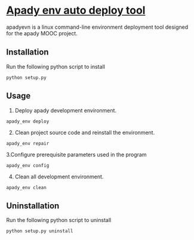 [Apady env auto deploy tool](https://github.com/apady/auto-deploy)
======

apadyevn is a linux command-line environment deployment tool designed for the apady MOOC project.

## Installation

Run the following python script to install
```
python setup.py
```


## Usage
1. Deploy apady development environment.
```
apady_env deploy
```

2. Clean project source code and reinstall the environment.
```
apady_env repair
```
3.Configure prerequisite parameters used in the program
```
apady_env config
```

4. Clean all development environment.
```
apady_env clean
```
## Uninstallation

Run the following python script to uninstall
```
python setup.py uninstall
```


